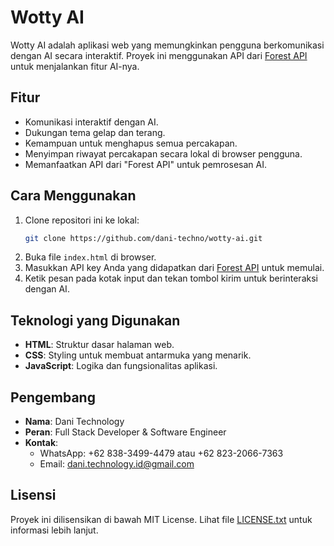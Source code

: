 # Wotty AI

Wotty AI adalah aplikasi web yang memungkinkan pengguna berkomunikasi dengan AI secara interaktif. Proyek ini menggunakan API dari [Forest API](https://forestapi.web.id) untuk menjalankan fitur AI-nya.

## Fitur
- Komunikasi interaktif dengan AI.
- Dukungan tema gelap dan terang.
- Kemampuan untuk menghapus semua percakapan.
- Menyimpan riwayat percakapan secara lokal di browser pengguna.
- Memanfaatkan API dari "Forest API" untuk pemrosesan AI.

## Cara Menggunakan
1. Clone repositori ini ke lokal:
   ```bash
   git clone https://github.com/dani-techno/wotty-ai.git
   ```
2. Buka file `index.html` di browser.
3. Masukkan API key Anda yang didapatkan dari [Forest API](https://forestapi.web.id) untuk memulai.
4. Ketik pesan pada kotak input dan tekan tombol kirim untuk berinteraksi dengan AI.

## Teknologi yang Digunakan
- **HTML**: Struktur dasar halaman web.
- **CSS**: Styling untuk membuat antarmuka yang menarik.
- **JavaScript**: Logika dan fungsionalitas aplikasi.

## Pengembang
- **Nama**: Dani Technology
- **Peran**: Full Stack Developer & Software Engineer
- **Kontak**:
  - WhatsApp: +62 838-3499-4479 atau +62 823-2066-7363
  - Email: [dani.technology.id@gmail.com](mailto:dani.technology.id@gmail.com)

## Lisensi
Proyek ini dilisensikan di bawah MIT License. Lihat file [LICENSE.txt](LICENSE.txt) untuk informasi lebih lanjut.